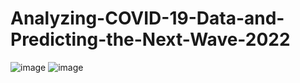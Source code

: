 # Analyzing-COVID-19-Data-and-Predicting-the-Next-Wave-2022
![image](https://github.com/user-attachments/assets/7143aaab-b23d-4f61-a0ef-e0f260a39d61)
![image](https://github.com/user-attachments/assets/795ec43c-4322-49d9-bfc8-ecf241094645)


